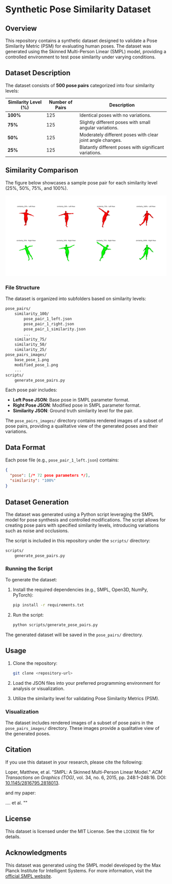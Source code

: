 # Synthetic Pose Similarity Dataset

## Overview
This repository contains a synthetic dataset designed to validate a Pose Similarity Metric (PSM) for evaluating human poses. The dataset was generated using the Skinned Multi-Person Linear (SMPL) model, providing a controlled environment to test pose similarity under varying conditions.

## Dataset Description
The dataset consists of **500 pose pairs** categorized into four similarity levels:

| Similarity Level (%) | Number of Pairs | Description |
|-----------------------|-----------------|-------------|
| **100%**             | 125             | Identical poses with no variations. |
| **75%**              | 125             | Slightly different poses with small angular variations. |
| **50%**              | 125             | Moderately different poses with clear joint angle changes. |
| **25%**              | 125             | Blatantly different poses with significant variations. |

## Similarity Comparison

The figure below showcases a sample pose pair for each similarity level (25%, 50%, 75%, and 100%).

![Similarity Comparison](similarity_comparison.png)


### File Structure
The dataset is organized into subfolders based on similarity levels:

```
pose_pairs/
    similarity_100/
        pose_pair_1_left.json
        pose_pair_1_right.json
        pose_pair_1_similarity.json
        ...
    similarity_75/
    similarity_50/
    similarity_25/
pose_pairs_images/
    base_pose_1.png
    modified_pose_1.png
    ...
scripts/
    generate_pose_pairs.py
```

Each pose pair includes:
- **Left Pose JSON**: Base pose in SMPL parameter format.
- **Right Pose JSON**: Modified pose in SMPL parameter format.
- **Similarity JSON**: Ground truth similarity level for the pair.

The `pose_pairs_images/` directory contains rendered images of a subset of pose pairs, providing a qualitative view of the generated poses and their variations.

## Data Format
Each pose file (e.g., `pose_pair_1_left.json`) contains:
```json
{
  "pose": [/* 72 pose parameters */],
  "similarity": "100%"
}
```

## Dataset Generation
The dataset was generated using a Python script leveraging the SMPL model for pose synthesis and controlled modifications. The script allows for creating pose pairs with specified similarity levels, introducing variations such as noise and occlusions. 

The script is included in this repository under the `scripts/` directory:
```
scripts/
    generate_pose_pairs.py
```

### Running the Script
To generate the dataset:
1. Install the required dependencies (e.g., SMPL, Open3D, NumPy, PyTorch):
   ```bash
   pip install -r requirements.txt
   ```
2. Run the script:
   ```bash
   python scripts/generate_pose_pairs.py
   ```

The generated dataset will be saved in the `pose_pairs/` directory.

## Usage
1. Clone the repository:
   ```bash
   git clone <repository-url>
   ```

2. Load the JSON files into your preferred programming environment for analysis or visualization.

3. Utilize the similarity level for validating Pose Similarity Metrics (PSM).

### Visualization
The dataset includes rendered images of a subset of pose pairs in the `pose_pairs_images/` directory. These images provide a qualitative view of the generated poses.

## Citation
If you use this dataset in your research, please cite the following:

Loper, Matthew, et al. "SMPL: A Skinned Multi-Person Linear Model." *ACM Transactions on Graphics (TOG)*, vol. 34, no. 6, 2015, pp. 248:1–248:16. DOI: [10.1145/2816795.2818013](https://doi.org/10.1145/2816795.2818013).

and my paper:

.... et al. "" 

## License
This dataset is licensed under the MIT License. See the `LICENSE` file for details.

## Acknowledgments
This dataset was generated using the SMPL model developed by the Max Planck Institute for Intelligent Systems. For more information, visit the [official SMPL website](https://smpl.is.tue.mpg.de/index.html).
